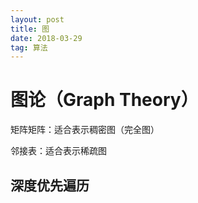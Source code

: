 ```yaml
---
layout: post
title: 图
date: 2018-03-29
tag: 算法
--- 
```



图论（Graph Theory）
============
矩阵矩阵：适合表示稠密图（完全图）

邻接表：适合表示稀疏图


深度优先遍历
-----------



